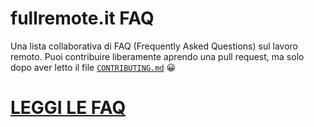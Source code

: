 # fullremote.it FAQ
Una lista collaborativa di FAQ (Frequently Asked Questions) sul lavoro remoto. Puoi contribuire liberamente aprendo una pull request, ma solo dopo aver letto il file [`CONTRIBUTING.md`](CONTRIBUTING.md) 😀

# [LEGGI LE FAQ](faq.md)
